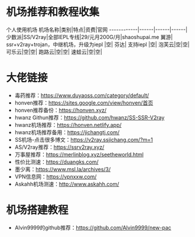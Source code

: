 # 机场推荐和教程收集
个人使用机场
机场名称|类别|特点|资费|官网
------------|------|------|------|
少数派|SS/V2ray|全部IEPL专线|29/元月200G/月|shaoshupai.me
翼游| ssr+v2ray+trojan，中继机场，升级为iepl  |空|
芬达|   支持iepl |空|
泡芙云|空|空|
可乐云|空|空|
跑路云|空|空|
速蛙云|空|空|


# 大佬链接
* 毒药推荐：https://www.duyaoss.com/category/default/
* honven推荐：https://sites.google.com/view/honven/首页
* honven推荐备份：https://honven.xyz/
* hwanz Githun推荐：https://github.com/hwanz/SS-SSR-V2ray
* hwanz机场推荐：https://honven.netlify.app/
* hwanz机场推荐备用：https://jichangtj.com/
* SS机场-点击很多博文：https://v2ray.ssjichang.com/?m=1
* AS/V2ray推荐：https://ssrv2ray.xyz/
* 万事屋推荐：https://merlinblog.xyz/seetheworld.html
* 性价比测速：https://duangks.com/
* 墨少离：https://www.msl.la/archives/3/
* VPN信息网：https://vpnxxw.com/
* Askahh机场测速：http://www.askahh.com/

# 机场搭建教程
* Alvin9999的github推荐：https://github.com/Alvin9999/new-pac

